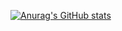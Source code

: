 [![Anurag's GitHub stats](https://github-readme-stats.vercel.app/api?username=nishb369&theme=great-gatsby)](https://github.com/anuraghazra/github-readme-stats)
